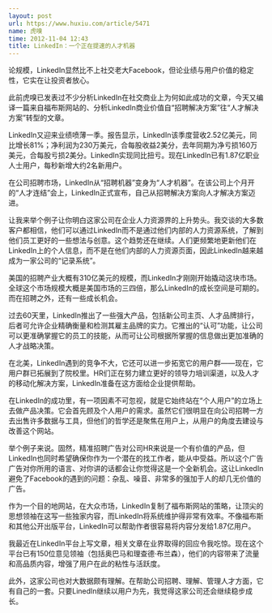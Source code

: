 ```yaml
---
layout: post
url: https://www.huxiu.com/article/5471
name: 虎嗅
time: 2012-11-04 12:43
title: LinkedIn：一个正在提速的人才机器
---
```

论规模，LinkedIn显然比不上社交老大Facebook，但论业绩与用户价值的稳定性，它实在让投资者放心。

此前虎嗅已发表过不少分析LinkedIn在社交商业上为何如此成功的文章，今天又编译一篇来自福布斯网站的、分析LinkedIn商业价值自“招聘解决方案”往“人才解决方案”转型的文章。

LinkedIn又迎来业绩喷薄一季。报告显示，LinkedIn该季度营收2.52亿美元，同比增长81%；净利润为230万美元，合每股收益2美分，去年同期为净亏损160万美元，合每股亏损2美分。LinkedIn实现同比扭亏。现在LinkedIn已有1.87亿职业人士用户，每秒新增大约2名新用户。

在公司招聘市场，LinkedIn从“招聘机器”变身为“人才机器”。在该公司上个月开的“人才连结”会上，LinkedIn正式宣布，自己从招聘解决方案向人才解决方案迈进。

让我来举个例子让你明白这家公司在企业人力资源界的上升势头。我交谈的大多数客户都相信，他们可以通过LinkedIn而不是通过他们内部的人力资源系统，了解到他们员工更好的一些想法与创意。这个趋势还在继续。人们更频繁地更新他们在LinkedIn上的个人信息，而不是在他们内部的人力资源页面，因此LinkedIn越来越成为一家公司的“记录系统”。

美国的招聘产业大概有310亿美元的规模，而LinkedIn才刚刚开始撬动这块市场。全球这个市场规模大概是美国市场的三四倍，那么LinkedIn的成长空间是可期的。而在招聘之外，还有一些成长机会。

过去60天里，LinkedIn推出了一些强大产品，包括新公司主页、人才品牌排行，后者可允许企业精确衡量和检测其雇主品牌的实力。它推出的“认可”功能，让公司可以更准确掌握它的员工的技能，从而可让公司根据所掌握的信息做出更加准确的人才战略决策。

在北美，LinkedIn遇到的竞争不大，它还可以进一步拓宽它的用户群——现在，它用户群已拓展到了院校里。HR们正在努力建立更好的领导力培训渠道，以及人才的移动化解决方案，LinkedIn准备在这方面给企业提供帮助。

在LinkedIn的成功里，有一项因素不可忽视，就是它始终站在“个人用户”的立场上去做产品决策。它会首先顾及个人用户的需求。虽然它们很明显在向公司招聘一方去出售许多数据与工具，但他们的哲学还是聚焦在用户上，从用户的角度去建设与改善这个网站。

举个例子来说。固然，精准招聘广告对公司HR来说是一个有价值的产品，但LinkedIn也同时希望确保你作为一个潜在的找工作者，能从中受益。所以这个广告广告对你所用的语言、对你讲的话都会让你觉得这是一个全新机会。这让LinkedIn避免了Facebook的遇到的问题：杂乱、噪音、非常多的强加于人的却几无价值的广告。

作为一个目的地网站，在大众市场，LinkedIn复制了福布斯网站的策略，让顶尖的思想领袖在这写一些独家内容，而LinkedIn将系统维护得非常有效率。不像福布斯和其他公开出版平台，LinkedIn可以帮助作者很容易将内容分发给1.87亿用户。

我最近在LinkedIn平台上写文章，相关文章在业界取得的回应令我吃惊。现在这个平台已有150位意见领袖（包括奥巴马和理查德·布兰森），他们的内容带来了流量和高品质内容，增强了用户在此的粘性与活跃度。

此外，这家公司也对大数据颇有理解。在帮助公司招聘、理解、管理人才方面，它有自己的一套。只要LinedIn继续以用户为先，我觉得这家公司还会继续稳步成长。

